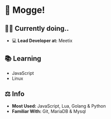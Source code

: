 # 👋 Mogge!

## 👨‍🚒 Currently doing..
- 💻 **Lead Developer at:** Meetix

## 📚 Learning
- JavaScript
- Linux

## ⚖ Info
- **Most Used:** JavaScript, Lua, Golang & Python
- **Familiar With:** Git, MariaDB & Mysql  

